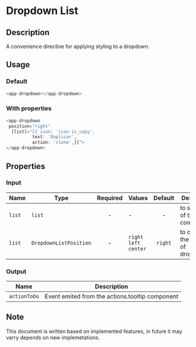 # Dropdown List

## Description

A convenience directive for applying styling to a dropdown.

## Usage

### Default

```js
<app-dropdown></app-dropdown>
```

### With properties

```js
<app-dropdown
 position="right"
  [list]="[{ icon: 'icon-ic_copy',
          text: 'Duplicar',
          action: 'clone',}]">
</app-dropdown>
```

## Properties

### Input

| Name   | Type                   | Required | Values                  | Default | Description                           |
| ------ | ---------------------- | :------: | ----------------------- | :-----: | ------------------------------------- |
| `list` | `list`                 |    -     | -                       |    -    | to set data of the component          |
| `list` | `DropdownListPosition` |    -     | `right` `left` `center` | `right` | to change the postion of dropdownlist |

### Output

| Name         | Description                                     |
| ------------ | ----------------------------------------------- |
| `actionToDo` | Event emited from the actions.tooltip component |

## Note

This document is written based on implemented features, in future it may varry depends on new implemetations.
